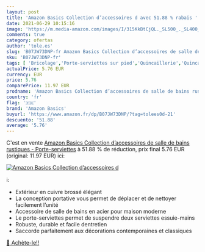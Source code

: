 ```yaml
---
layout: post
title: 'Amazon Basics Collection d’accessoires d avec 51.88 % rabais '
date: 2021-06-29 10:15:16
image: 'https://m.media-amazon.com/images/I/315KkBtCjQL._SL500_._SL400_.jpg'
comments: true
category: ofertas
author: 'tole.es'
slug: 'B07JW73DNP-fr Amazon Basics Collection d’accessoires de salle de bains...'
sku: 'B07JW73DNP-fr'
tags: [ 'Bricolage','Porte-serviettes sur pied','Quincaillerie','Quincaillerie de salle de bain','amazon basics', ]
actualPrice: 5.76 EUR
currency: EUR
price: 5.76
comparePrice: 11.97 EUR
prodname: 'Amazon Basics Collection d’accessoires de salle de bains rustiques - Porte-serviettes'
country: 'fr'
flag: '🇫🇷'
brand: 'Amazon Basics'
buyurl: 'https://www.amazon.fr/dp/B07JW73DNP/?tag=tolees0d-21'
descuento: '51.88'
average: '5.76'
---
```


C'est en vente [Amazon Basics Collection d’accessoires de salle de bains rustiques - Porte-serviettes](https://www.amazon.fr/dp/B07JW73DNP/?tag=tolees0d-21)  à  51.88 % de réduction, prix final  5.76 EUR (original: 11.97 EUR) ici:

[![Amazon Basics Collection d’accessoires d](https://m.media-amazon.com/images/I/315KkBtCjQL._SL500_._SL400_.jpg)](https://www.amazon.fr/dp/B07JW73DNP/?tag=tolees0d-21)

ℹ️:

- Extérieur en cuivre brossé élégant
- La conception portative vous permet de déplacer et de nettoyer facilement l’unité
- Accessoire de salle de bains en acier pour maison moderne
- Le porte-serviettes permet de suspendre deux serviettes essuie-mains
- Robuste, durable et facile dentretien
- Saccorde parfaitement aux décorations contemporaines et classiques

[🛒 Achète-le!!](https://www.amazon.fr/dp/B07JW73DNP/?tag=tolees0d-21)
